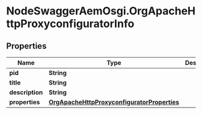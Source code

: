 # NodeSwaggerAemOsgi.OrgApacheHttpProxyconfiguratorInfo

## Properties
Name | Type | Description | Notes
------------ | ------------- | ------------- | -------------
**pid** | **String** |  | [optional] 
**title** | **String** |  | [optional] 
**description** | **String** |  | [optional] 
**properties** | [**OrgApacheHttpProxyconfiguratorProperties**](OrgApacheHttpProxyconfiguratorProperties.md) |  | [optional] 


